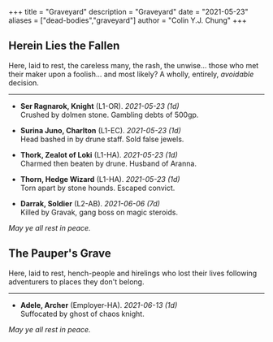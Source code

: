 +++ 
title = "Graveyard" 
description = "Graveyard" 
date = "2021-05-23" 
aliases = ["dead-bodies","graveyard"] 
author = "Colin Y.J. Chung" 
+++

## Herein Lies the Fallen

Here, laid to rest, the careless many, the rash, the unwise... those who met their maker upon a foolish... and most likely? A wholly, entirely, _avoidable_ decision.

<hr/>

* **Ser Ragnarok, Knight** (L1-OR). _2021-05-23 (1d)_ 
<br/>Crushed by dolmen stone. Gambling debts of 500gp.

* **Surina Juno, Charlton** (L1-EC). _2021-05-23 (1d)_
<br/>Head bashed in by drune staff. Sold false jewels.

* **Thork, Zealot of Loki** (L1-HA). _2021-05-23 (1d)_
<br/>Charmed then beaten by drune. Husband of Aranna.

* **Thorn, Hedge Wizard** (L1-HA). _2021-05-23 (1d)_
<br/>Torn apart by stone hounds. Escaped convict.

* **Darrak, Soldier** (L2-AB). _2021-06-06 (7d)_
<br/>Killed by Gravak, gang boss on magic steroids.

_May ye all rest in peace._

## The Pauper's Grave

Here, laid to rest, hench-people and hirelings who lost their lives following adventurers to places they don't belong.

<hr/>

* **Adele, Archer** (Employer-HA). _2021-06-13 (1d)_ 
<br/>Suffocated by ghost of chaos knight.

_May ye all rest in peace._
